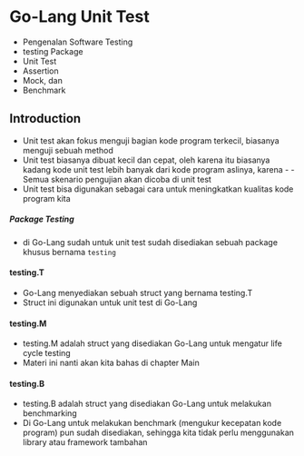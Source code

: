 # Go-Lang Unit Test
- Pengenalan Software Testing
- testing Package
- Unit Test
- Assertion
- Mock, dan
- Benchmark
## Introduction
- Unit test akan fokus menguji bagian kode program terkecil, biasanya menguji sebuah method
- Unit test biasanya dibuat kecil dan cepat, oleh karena itu biasanya kadang kode unit test lebih banyak dari kode program aslinya, karena - - Semua skenario pengujian akan dicoba di unit test
- Unit test bisa digunakan sebagai cara untuk meningkatkan kualitas kode program kita
##### Package Testing
- di Go-Lang sudah untuk unit test sudah disediakan sebuah package khusus bernama `testing`
#### testing.T
- Go-Lang menyediakan sebuah struct yang bernama testing.T
- Struct ini digunakan untuk unit test di Go-Lang
#### testing.M
- testing.M adalah struct yang disediakan Go-Lang untuk mengatur life cycle testing
- Materi ini nanti akan kita bahas di chapter Main
#### testing.B
- testing.B adalah struct yang disediakan Go-Lang untuk melakukan benchmarking
- Di Go-Lang untuk melakukan benchmark (mengukur kecepatan kode program) pun sudah disediakan, sehingga kita tidak perlu menggunakan library atau framework tambahan







